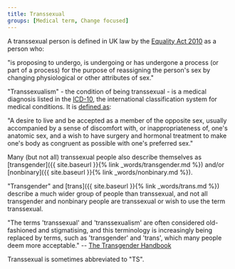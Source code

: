 ```yaml
---
title: Transsexual
groups: [Medical term, Change focused]
---
```


A transsexual person is defined in UK law by the [Equality Act 2010](https://www.legislation.gov.uk/ukpga/2010/15/section/7) as a person who:

"is proposing to undergo, is undergoing or has undergone a process (or part of a process) for the purpose of reassigning the person's sex by changing physiological or other attributes of sex."

"Transsexualism" - the condition of being transsexual - is a medical diagnosis listed in the [ICD-10](https://en.wikipedia.org/wiki/ICD-10), the international classification system for medical conditions. It is [defined as](http://apps.who.int/classifications/icd10/browse/2016/en#/F64.0):

"A desire to live and be accepted as a member of the opposite sex, usually accompanied by a sense of discomfort with, or inappropriateness of, one's anatomic sex, and a wish to have surgery and hormonal treatment to make one's body as congruent as possible with one's preferred sex."

Many (but not all) transsexual people also describe themselves as [transgender]({{ site.baseurl }}{% link _words/transgender.md %}) and/or [nonbinary]({{ site.baseurl }}{% link _words/nonbinary.md %}).

"Transgender" and [trans]({{ site.baseurl }}{% link _words/trans.md %}) describe a much wider group of people than transsexual, and not all transgender and nonbinary people are transsexual or wish to use the term transsexual.

"The terms 'transsexual' and 'transsexualism' are often considered old-fashioned and stigmatising, and this terminology is increasingly being replaced by terms, such as 'transgender' and 'trans', which many people deem more acceptable." -- [The Transgender Handbook](https://books.google.co.uk/books?id=ty3fAQAACAAJ)

Transsexual is sometimes abbreviated to "TS".
